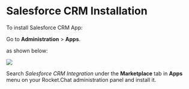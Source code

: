 # Salesforce CRM Installation

To install Salesforce CRM App:

Go to **Administration** > **Apps**.

as shown below:

![](<../../../../.gitbook/assets/2021-11-20\_23-29-48 (1) (1) (1) (1) (12) (10) (1) (27).png>)

Search _Salesforce CRM Integration_ under the **Marketplace** tab in **Apps** menu on your Rocket.Chat administration panel and install it.
